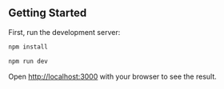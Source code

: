 
## Getting Started

First, run the development server:

```bash
npm install

npm run dev
```

Open [http://localhost:3000](http://localhost:3000) with your browser to see the result.